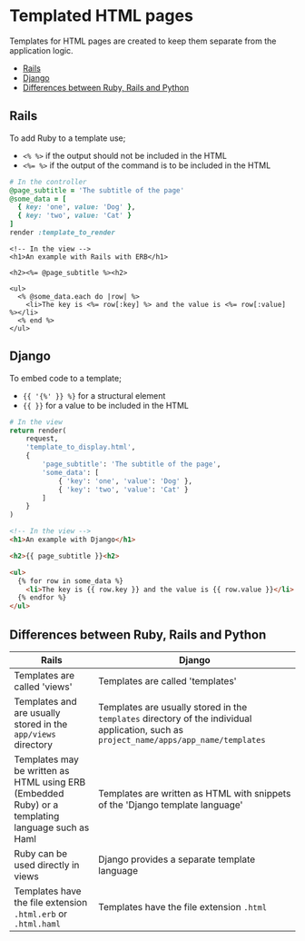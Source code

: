 # Templated HTML pages

Templates for HTML pages are created to keep them separate from the application logic.

* [Rails](#rails)
* [Django](#django)
* [Differences between Ruby, Rails and Python](#differences-between-ruby-rails-and-python)

## Rails

To add Ruby to a template use;

* `<% %>` if the output should not be included in the HTML
* `<%= %>` if the output of the command is to be included in the HTML

```ruby
# In the controller
@page_subtitle = 'The subtitle of the page'
@some_data = [
  { key: 'one', value: 'Dog' },
  { key: 'two', value: 'Cat' }
]
render :template_to_render
```

```erb
<!-- In the view -->
<h1>An example with Rails with ERB</h1>

<h2><%= @page_subtitle %><h2>

<ul>
  <% @some_data.each do |row| %>
    <li>The key is <%= row[:key] %> and the value is <%= row[:value] %></li>
  <% end %>
</ul>
```

## Django

To embed code to a template;

* `{{ '{%' }} %}` for a structural element
* `{{ }}` for a value to be included in the HTML

```python
# In the view
return render(
    request,
    'template_to_display.html',
    {
        'page_subtitle': 'The subtitle of the page',
        'some_data': [
            { 'key': 'one', 'value': 'Dog' },
            { 'key': 'two', 'value': 'Cat' }
        ]
    }
)
```

```html
<!-- In the view -->
<h1>An example with Django</h1>

<h2>{{ page_subtitle }}<h2>

<ul>
  {% for row in some_data %}
    <li>The key is {{ row.key }} and the value is {{ row.value }}</li>
  {% endfor %}
</ul>
```

## Differences between Ruby, Rails and Python

| Rails | Django |
|---|---|
| Templates are called 'views' | Templates are called 'templates'
| Templates and are usually stored in the `app/views` directory | Templates are usually stored in the `templates` directory of the individual application, such as `project_name/apps/app_name/templates`
| Templates may be written as HTML using ERB (Embedded Ruby) or a templating language such as Haml | Templates are written as HTML with snippets of the 'Django template language'
| Ruby can be used directly in views | Django provides a separate template language
| Templates have the file extension `.html.erb` or `.html.haml` | Templates have the file extension `.html`
